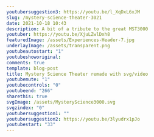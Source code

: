 ```yaml
---
youtubersuggestion3: https://youtu.be/l_XqDxL6xJM
slug: /mystery-science-theater-3021
date: 2021-10-18 10:43
description: A bit of a tribute to the great MST3000
youtuber: https://youtu.be/XjuLZwlDxh8
featuredImage: /assets/Experiences-Header-7.jpg
underlayImage: /assets/transparent.png
youtubeautostart: "1"
youtubeshoworiginal: 
comments: true
template: blog-post
title: Mystery Science Theater remade with svg/video
youtubemute: "1"
youtubecontrols: "0"
youtubeend: "266"
sharethis: true
svgImage: /assets/MysteryScience3000.svg
svgzindex: "0"
youtubersuggestion1: ""
youtubersuggestion2: https://youtu.be/3lyudrx1pJo
youtubestart: "33"
---
```

